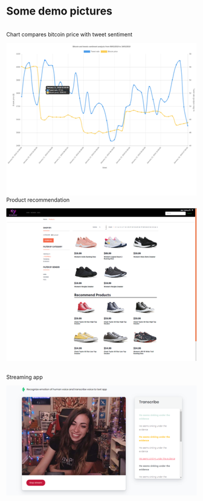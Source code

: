 # Some demo pictures
<br />
Chart compares bitcoin price with tweet sentiment

![bitcoin chart](https://github.com/vxuandai0212/artificial-intelligence/blob/master/demo_image/bitcoin_chart.png)
<br />
Product recommendation

![product recommendation](https://github.com/vxuandai0212/artificial-intelligence/blob/master/demo_image/product_recommend.png)

<br />
Streaming app

![streamer](https://github.com/vxuandai0212/artificial-intelligence/blob/master/demo_image/streamer.png)
